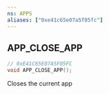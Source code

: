 ```yaml
---
ns: APPS
aliases: ["0xe41c65e07a5f05fc"]
---
```

## APP_CLOSE_APP

```c
// 0xE41C65E07A5F05FC
void APP_CLOSE_APP();
```

Closes the current app

